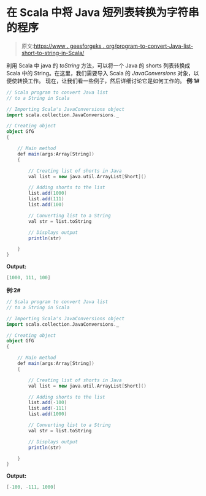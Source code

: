 # 在 Scala 中将 Java 短列表转换为字符串的程序

> 原文:[https://www . geesforgeks . org/program-to-convert-Java-list-short-to-string-in-Scala/](https://www.geeksforgeeks.org/program-to-convert-java-list-of-shorts-to-a-string-in-scala/)

利用 Scala 中 java 的 *toString* 方法，可以将一个 Java 的 shorts 列表转换成 Scala 中的 String。在这里，我们需要导入 Scala 的 *JavaConversions* 对象，以便使转换工作。
现在，让我们看一些例子，然后详细讨论它是如何工作的。
**例:1#**

```scala
// Scala program to convert Java list
// to a String in Scala

// Importing Scala's JavaConversions object
import scala.collection.JavaConversions._

// Creating object
object GfG
{ 

    // Main method
    def main(args:Array[String])
    {

        // Creating list of shorts in Java
        val list = new java.util.ArrayList[Short]()

        // Adding shorts to the list
        list.add(1000)
        list.add(111)
        list.add(100)

        // Converting list to a String
        val str = list.toString

        // Displays output
        println(str)

    }
}
```

**Output:**

```scala
[1000, 111, 100]

```

**例:2#**

```scala
// Scala program to convert Java list
// to a String in Scala

// Importing Scala's JavaConversions object
import scala.collection.JavaConversions._

// Creating object
object GfG
{ 

    // Main method
    def main(args:Array[String])
    {

        // Creating list of shorts in Java
        val list = new java.util.ArrayList[Short]()

        // Adding shorts to the list
        list.add(-100)
        list.add(-111)
        list.add(1000)

        // Converting list to a String
        val str = list.toString

        // Displays output
        println(str)

    }
}
```

**Output:**

```scala
[-100, -111, 1000]

```